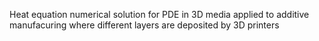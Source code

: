 Heat equation numerical solution for PDE in 3D media applied to additive manufacuring where different layers are deposited by 3D printers
